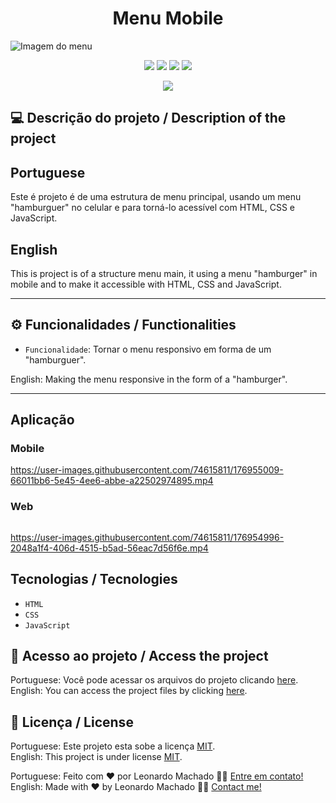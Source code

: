 <h1 align="center">Menu Mobile</h1>

<img src="https://user-images.githubusercontent.com/74615811/176954213-aabb3272-0bd6-4989-833b-1ea1dd545bc0.png" alt="Imagem do menu">

<p align="center">
<img src="https://camo.githubusercontent.com/31ddbceac85190c41164841d133e4056da4d4ce57a1a3a8c7cbf40bff1cf71ed/68747470733a2f2f696d672e736869656c64732e696f2f6769746875622f6c6963656e73652f64726f70626f782f64726f70626f782d73646b2d6a617661">
<img src="https://user-images.githubusercontent.com/74615811/176503364-50b5ee48-3d6d-4ab3-ae4b-e6fb7724296b.svg">
<img src="https://user-images.githubusercontent.com/74615811/176503773-dd0bc4ec-fbde-4e70-80d6-9695ff5ef67c.svg">
<img src="https://img.shields.io/badge/Done%20by-Leonardo Machado-%df0000">
</p>

<p align="center">
<img src="http://img.shields.io/static/v1?label=STATUS&message=%20FINISHED&color=GREEN&style=for-the-badge"/>
</p>

## 💻 Descrição do projeto / Description of the project

<h2>Portuguese</h2> Este é projeto é de uma estrutura de menu principal, usando um menu "hamburguer" no celular e para torná-lo acessível com HTML, CSS e JavaScript. <br>

<h2>English</h2> This is project is of a structure menu main, it using a menu "hamburger" in mobile and to make it accessible with HTML, CSS and JavaScript.

---

## ⚙️ Funcionalidades / Functionalities
- `Funcionalidade`: Tornar o menu responsivo em forma de um "hamburguer".
        
English: Making the menu responsive in the form of a "hamburger".

---

## Aplicação

### Mobile

<p align="center">

https://user-images.githubusercontent.com/74615811/176955009-66011bb6-5e45-4ee6-abbe-a22502974895.mp4

</p>

### Web

<p align="center" style="display: flex; align-items: flex-start; justify-content: center;">

https://user-images.githubusercontent.com/74615811/176954996-2048a1f4-406d-4515-b5ad-56eac7d56f6e.mp4

</p>

## Tecnologias / Tecnologies
- ``HTML``
- ``CSS``
- ``JavaScript``

## 📁 Acesso ao projeto / Access the project

Portuguese: Você pode acessar os arquivos do projeto clicando [here](https://github.com/LeonardoMancilha/Menu-Mobile/find/main). <br>
English: You can access the project files by clicking [here](https://github.com/LeonardoMancilha/Menu-Mobile/find/main).

## 📝 Licença / License

Portuguese: Este projeto esta sobe a licença [MIT](./LICENSE). <br>
English: This project is under license [MIT](./LICENSE).

Portuguese: Feito com ❤️ por Leonardo Machado 👋🏽 [Entre em contato!](https://www.linkedin.com/in/leonardomancilha/) <br>
English: Made with ❤️ by Leonardo Machado 👋🏽 [Contact me!](https://www.linkedin.com/in/leonardomancilha/)

